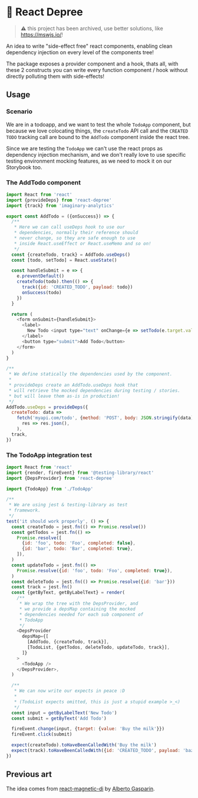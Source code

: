 # 🦚 React Depree

> :warning: this project has been archived, use better solutions, like https://mswjs.io/!

An idea to write "side-effect free" react components, enabling clean dependency injection on every level of the components tree!

The package exposes a provider component and a hook, thats all, with these 2 constructs you can write every function component / hook without directly polluting them with side-effects!

## Usage

### Scenario

We are in a todoapp, and we want to test the whole `TodoApp` component, but because we love colocating things, the `createTodo` API call and the `CREATED TODO` tracking call are bound to the `AddTodo` component inside the react tree.

Since we are testing the `TodoApp` we can't use the react props as dependency injection mechanism, and we don't really love to use specific testing environment mocking features, as we need to mock it on our Storybook too.

### The AddTodo component

```javascript
import React from 'react'
import {provideDeps} from 'react-depree'
import {track} from 'imaginary-analytics'

export const AddTodo = ({onSuccess}) => {
  /**
   * Here we can call useDeps hook to use our
   * dependencies, normally their reference should
   * never change, so they are safe enough to use
   * inside React.useEffect or React.useMemo and so on!
   */
  const {createTodo, track} = AddTodo.useDeps()
  const [todo, setTodo] = React.useState()

  const handleSubmit = e => {
    e.preventDefault()
    createTodo(todo).then(() => {
      track({id: 'CREATED_TODO', payload: todo})
      onSuccess(todo)
    })
  }

  return (
    <form onSubmit={handleSubmit}>
      <label>
        New Todo <input type="text" onChange={e => setTodo(e.target.value)} />
      </label>
      <button type="submit">Add Todo</button>
    </form>
  )
}

/**
 * We define statically the dependencies used by the component.
 *
 * provideDeps create an AddTodo.useDeps hook that
 * will retrieve the mocked dependencies during testing / stories.
 * but will leave them as-is in production!
 */
AddTodo.useDeps = provideDeps({
  createTodo: data =>
    fetch('myapi.com/todo', {method: 'POST', body: JSON.stringify(data)}).then(
      res => res.json(),
    ),
  track,
})
```

### The TodoApp integration test

```javascript
import React from 'react'
import {render, fireEvent} from '@testing-library/react'
import {DepsProvider} from 'react-depree'

import {TodoApp} from './TodoApp'

/**
 * We are using jest & testing-library as test
 * framework.
 */
test('it should work properly', () => {
  const createTodo = jest.fn(() => Promise.resolve())
  const getTodos = jest.fn(() =>
    Promise.resolve([
      {id: 'foo', todo: 'Foo', completed: false},
      {id: 'bar', todo: 'Bar', completed: true},
    ]),
  )
  const updateTodo = jest.fn(() =>
    Promise.resolve({id: 'foo', todo: 'Foo', completed: true}),
  )
  const deleteTodo = jest.fn(() => Promise.resolve({id: 'bar'}))
  const track = jest.fn()
  const {getByText, getByLabelText} = render(
    /**
     * We wrap the tree with the DepsProvider, and
     * we provide a depsMap containing the mocked
     * dependencies needed for each sub component of
     * TodoApp
     */
    <DepsProvider
      depsMap={[
        [AddTodo, {createTodo, track}],
        [TodoList, {getTodos, deleteTodo, updateTodo, track}],
      ]}
    >
      <TodoApp />
    </DepsProvider>,
  )

  /**
   * We can now write our expects in peace :D
   *
   * (TodoList expects omitted, this is just a stupid example >_<)
   */
  const input = getByLabelText('New Todo')
  const submit = getByText('Add Todo')

  fireEvent.change(input, {target: {value: 'Buy the milk'}})
  fireEvent.click(submit)

  expect(createTodo).toHaveBeenCalledWith('Buy the milk')
  expect(track).toHaveBeenCalledWith({id: 'CREATED_TODO', payload: 'baz'})
})
```

## Previous art

The idea comes from [react-magnetic-di](https://github.com/albertogasparin/react-magnetic-di) by [Alberto Gasparin](https://github.com/albertogasparin).
